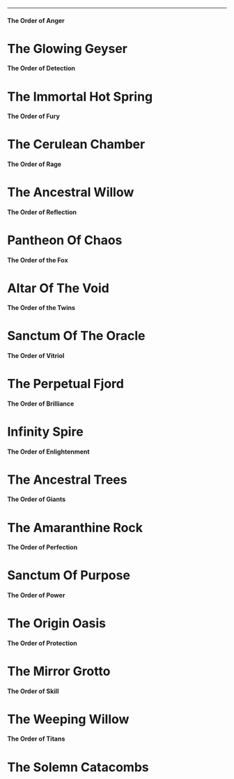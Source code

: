 ---

#### The Order of Anger

# The Glowing Geyser

#### The Order of Detection

# The Immortal Hot Spring

#### The Order of Fury

# The Cerulean Chamber

#### The Order of Rage

# The Ancestral Willow

#### The Order of Reflection

# Pantheon Of Chaos

#### The Order of the Fox

# Altar Of The Void

#### The Order of the Twins

# Sanctum Of The Oracle

#### The Order of Vitriol

# The Perpetual Fjord

#### The Order of Brilliance

# Infinity Spire

#### The Order of Enlightenment

# The Ancestral Trees

#### The Order of Giants

# The Amaranthine Rock

#### The Order of Perfection

# Sanctum Of Purpose

#### The Order of Power

# The Origin Oasis

#### The Order of Protection

# The Mirror Grotto

#### The Order of Skill

# The Weeping Willow

#### The Order of Titans

# The Solemn Catacombs

